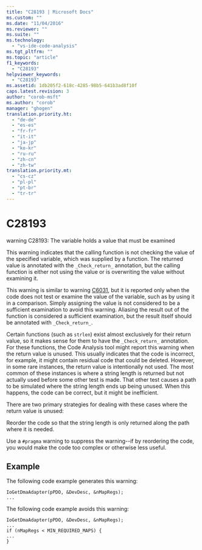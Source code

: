```yaml
---
title: "C28193 | Microsoft Docs"
ms.custom: ""
ms.date: "11/04/2016"
ms.reviewer: ""
ms.suite: ""
ms.technology: 
  - "vs-ide-code-analysis"
ms.tgt_pltfrm: ""
ms.topic: "article"
f1_keywords: 
  - "C28193"
helpviewer_keywords: 
  - "C28193"
ms.assetid: 1db205f2-618c-4285-98b5-641b3ad8f10f
caps.latest.revision: 3
author: "corob-msft"
ms.author: "corob"
manager: "ghogen"
translation.priority.ht: 
  - "de-de"
  - "es-es"
  - "fr-fr"
  - "it-it"
  - "ja-jp"
  - "ko-kr"
  - "ru-ru"
  - "zh-cn"
  - "zh-tw"
translation.priority.mt: 
  - "cs-cz"
  - "pl-pl"
  - "pt-br"
  - "tr-tr"
---
```

# C28193
warning C28193: The variable holds a value that must be examined  
  
 This warning indicates that the calling function is not checking the value of the specified variable, which was supplied by a function. The returned value is annotated with the `_Check_return_` annotation, but the calling function is either not using the value or is overwriting the value without examining it.  
  
 This warning is similar to warning [C6031](../code-quality/c6031.md), but it is reported only when the code does not test or examine the value of the variable, such as by using it in a comparison. Simply assigning the value is not considered to be a sufficient examination to avoid this warning. Aliasing the result out of the function is considered a sufficient examination, but the result itself should be annotated with `_Check_return_`.  
  
 Certain functions (such as `strlen`) exist almost exclusively for their return value, so it makes sense for them to have the `_Check_return_` annotation. For these functions, the Code Analysis tool might report this warning when the return value is unused. This usually indicates that the code is incorrect, for example, it might contain residual code that could be deleted. However, in some rare instances, the return value is intentionally not used. The most common of these instances is where a string length is returned but not actually used before some other test is made. That other test causes a path to be simulated where the string length ends up being unused. When this happens, the code can be correct, but it might be inefficient.  
  
 There are two primary strategies for dealing with these cases where the return value is unused:  
  
 Reorder the code so that the string length is only returned along the path where it is needed.  
  
 Use a `#pragma` warning to suppress the warning--if by reordering the code, you would make the code too complex or otherwise less useful.  
  
## Example  
 The following code example generates this warning:  
  
```  
IoGetDmaAdapter(pPDO, &DevDesc, &nMapRegs);  
...  
```  
  
 The following code example avoids this warning:  
  
```  
IoGetDmaAdapter(pPDO, &DevDesc, &nMapRegs);  
...  
if (nMapRegs < MIN_REQUIRED_MAPS) {  
...  
}  
```